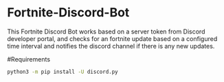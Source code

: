# Fortnite-Discord-Bot
This Fortnite Discord Bot works based on a server token from Discord developer portal, and checks for an fortnite update based on a configured time interval and notifies the discord channel if there is any new updates.

  #Requirements
  ```bash
  python3 -m pip install -U discord.py
  ```

